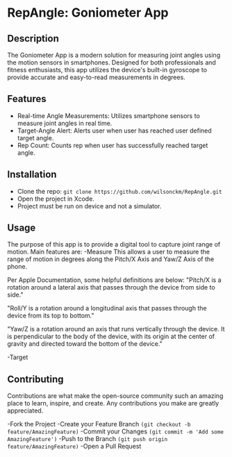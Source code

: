 # RepAngle: Goniometer App
## Description
The Goniometer App is a modern solution for measuring joint angles using the motion sensors in smartphones. Designed for both professionals and fitness enthusiasts, this app utilizes the device's built-in gyroscope to provide accurate and easy-to-read measurements in degrees.

## Features
- Real-time Angle Measurements: Utilizes smartphone sensors to measure joint angles in real time.
- Target-Angle Alert: Alerts user when user has reached user defined target angle.
- Rep Count: Counts rep when user has successfully reached target angle.

## Installation
- Clone the repo:
 ```git clone https://github.com/wilsonckm/RepAngle.git```
- Open the project in Xcode.
- Project must be run on device and not a simulator.

## Usage
The purpose of this app is to provide a digital tool to capture joint range of motion. Main features are:
-Measure
This allows a user to measure the range of motion in degrees along the Pitch/X Axis and Yaw/Z Axis of the phone.

Per Apple Documentation, some helpful definitions are below: 
"Pitch/X is a rotation around a lateral axis that passes through the device from side to side."

"Roll/Y is a rotation around a longitudinal axis that passes through the device from its top to bottom."

"Yaw/Z is a rotation around an axis that runs vertically through the device. It is perpendicular to the body of the device, with its origin at the center of gravity and directed toward the bottom of the device."

-Target

## Contributing
Contributions are what make the open-source community such an amazing place to learn, inspire, and create. Any contributions you make are greatly appreciated.

-Fork the Project
-Create your Feature Branch 
``` (git checkout -b feature/AmazingFeature) ```
-Commit your Changes 
```(git commit -m 'Add some AmazingFeature')```
-Push to the Branch 
```(git push origin feature/AmazingFeature)```
-Open a Pull Request
